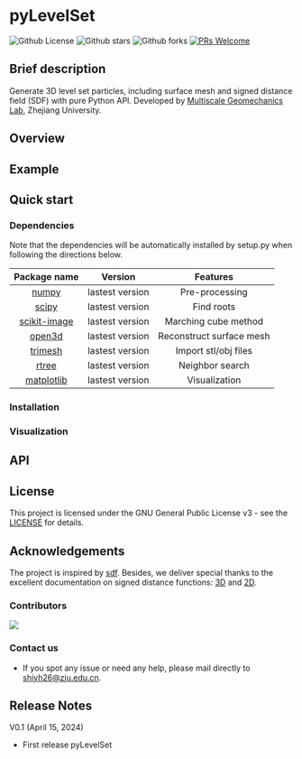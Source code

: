 # pyLevelSet

![Github License](https://img.shields.io/github/license/Yihao-Shi/pyLevelSet)          ![Github stars](https://img.shields.io/github/stars/Yihao-Shi/pyLevelSet)          ![Github forks](https://img.shields.io/github/forks/Yihao-Shi/pyLevelSet)         [![PRs Welcome](https://img.shields.io/badge/PRs-welcome-brightgreen.svg?style=flat-square)](http://makeapullrequest.com) 


## Brief description
Generate 3D level set particles, including surface mesh and signed distance field (SDF) with pure Python API. 
Developed by [Multiscale Geomechanics Lab](https://person.zju.edu.cn/en/nguo), Zhejiang University.

## Overview

## Example

## Quick start
### Dependencies
Note that the dependencies will be automatically installed by setup.py when following the directions below.

|Package name|Version|Features|
|:----------:|:-----:|:------:|
|[numpy](https://pypi.org/project/numpy/)|lastest version|Pre-processing|
|[scipy](https://pypi.org/project/SciPy/)|lastest version|Find roots|
|[scikit-image](https://scikit-image.org/)|lastest version|Marching cube method|
|[open3d](https://pypi.org/project/pybind11/)|lastest version|Reconstruct surface mesh|
|[trimesh](https://pypi.org/project/trimesh/)|lastest version|Import stl/obj files|
|[rtree](https://pypi.org/project/Rtree/)|lastest version|Neighbor search|
|[matplotlib](https://matplotlib.org/)|lastest version|Visualization|

### Installation

### Visualization

## API

## License
This project is licensed under the GNU General Public License v3 - see the [LICENSE](https://www.gnu.org/licenses/) for details.

## Acknowledgements
The project is inspired by [sdf](https://github.com/fogleman/sdf). Besides, we deliver special thanks to the excellent documentation on signed distance functions: [3D](https://iquilezles.org/articles/distfunctions/) and [2D]().

### Contributors
<a href="https://github.com/Yihao-Shi/pyLevelSet/graphs/contributors">
  <img src="https://contrib.rocks/image?repo=Yihao-Shi/pyLevelSet" />
</a>

### Contact us
- If you spot any issue or need any help, please mail directly to <a href = "mailto:shiyh26@zju.edu.cn">shiyh26@zju.edu.cn</a>.

## Release Notes
V0.1 (April 15, 2024)

- First release pyLevelSet
